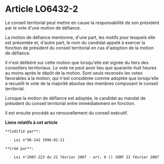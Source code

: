 # Article LO6432-2

Le conseil territorial peut mettre en cause la responsabilité de son président par le vote d'une motion de défiance.

La motion de défiance mentionne, d'une part, les motifs pour lesquels elle est présentée et, d'autre part, le nom du candidat
appelé à exercer la fonction de président du conseil territorial en cas d'adoption de la motion de défiance.

Il n'est délibéré sur cette motion que lorsqu'elle est signée du tiers des conseillers territoriaux. Le vote ne peut avoir
lieu que quarante-huit heures au moins après le dépôt de la motion. Sont seuls recensés les votes favorables à la motion, qui
n'est considérée comme adoptée que lorsqu'elle a recueilli le vote de la majorité absolue des membres composant le conseil
territorial.

Lorsque la motion de défiance est adoptée, le candidat au mandat de président du conseil territorial entre immédiatement en
fonction.

Il est ensuite procédé au renouvellement du conseil exécutif.

**Liens relatifs à cet article**

	**Codifié par**:

	  - Loi n°96-142 1996-02-21

	**Créé par**:

	  - Loi n°2007-223 du 21 février 2007 - art. 6 () JORF 22 février 2007
